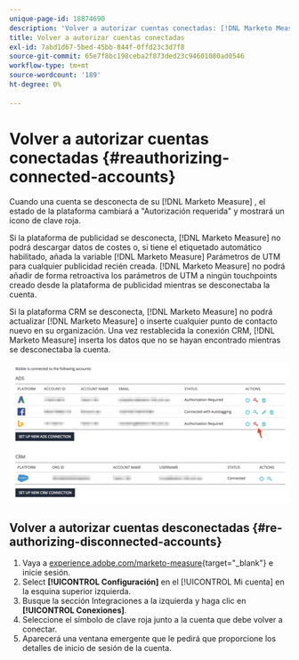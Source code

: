 ```yaml
---
unique-page-id: 18874690
description: 'Volver a autorizar cuentas conectadas: [!DNL Marketo Measure] - Documentación del producto'
title: Volver a autorizar cuentas conectadas
exl-id: 7abd1d67-5bed-45bb-844f-0ffd23c3d7f8
source-git-commit: 65e7f8bc198ceba2f873ded23c94601080ad0546
workflow-type: tm+mt
source-wordcount: '189'
ht-degree: 0%

---
```


# Volver a autorizar cuentas conectadas {#reauthorizing-connected-accounts}

Cuando una cuenta se desconecta de su [!DNL Marketo Measure] , el estado de la plataforma cambiará a &quot;Autorización requerida&quot; y mostrará un icono de clave roja.

Si la plataforma de publicidad se desconecta, [!DNL Marketo Measure] no podrá descargar datos de costes o, si tiene el etiquetado automático habilitado, añada la variable [!DNL Marketo Measure] Parámetros de UTM para cualquier publicidad recién creada. [!DNL Marketo Measure] no podrá añadir de forma retroactiva los parámetros de UTM a ningún touchpoints creado desde la plataforma de publicidad mientras se desconectaba la cuenta.

Si la plataforma CRM se desconecta, [!DNL Marketo Measure] no podrá actualizar [!DNL Marketo Measure] o inserte cualquier punto de contacto nuevo en su organización. Una vez restablecida la conexión CRM, [!DNL Marketo Measure] inserta los datos que no se hayan encontrado mientras se desconectaba la cuenta.

![](assets/1-1.png)

## Volver a autorizar cuentas desconectadas {#re-authorizing-disconnected-accounts}

1. Vaya a [experience.adobe.com/marketo-measure](https://experience.adobe.com/marketo-measure){target="_blank"} e inicie sesión.
1. Select **[!UICONTROL Configuración]** en el [!UICONTROL Mi cuenta] en la esquina superior izquierda.
1. Busque la sección Integraciones a la izquierda y haga clic en **[!UICONTROL Conexiones]**.
1. Seleccione el símbolo de clave roja junto a la cuenta que debe volver a conectar.
1. Aparecerá una ventana emergente que le pedirá que proporcione los detalles de inicio de sesión de la cuenta.
